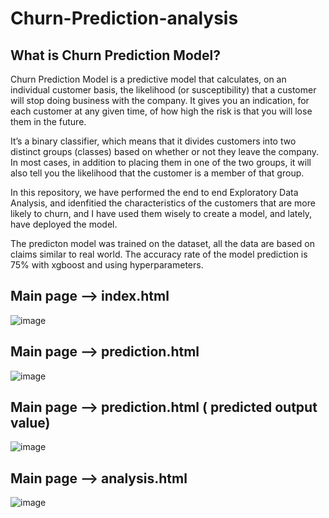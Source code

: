 # Churn-Prediction-analysis

## What is Churn Prediction Model?
Churn Prediction Model is a predictive model that calculates, on an individual customer basis, the likelihood (or susceptibility) that a customer will stop doing business with the company. It gives you an indication, for each customer at any given time, of how high the risk is that you will lose them in the future.

It’s a binary classifier, which means that it divides customers into two distinct groups (classes) based on whether or not they leave the company. In most cases, in addition to placing them in one of the two groups, it will also tell you the likelihood that the customer is a member of that group.

In this repository, we have performed the end to end Exploratory Data Analysis, and idenfitied the characteristics of the customers that are more likely to churn, and I have used them wisely to create a model, and lately, have deployed the model.

The predicton model was trained on the dataset, all the data are based on claims similar to real world. The accuracy rate of the model prediction is 75% with xgboost and using hyperparameters.

## Main page --> index.html

![image](https://user-images.githubusercontent.com/107466533/201471793-cf8eec8c-b6ce-4a81-b674-d9f97aebfbf2.png)

## Main page --> prediction.html

![image](https://user-images.githubusercontent.com/107466533/201471880-8544a7e3-0f4c-47df-a70e-8b5359cfd92d.png)

## Main page --> prediction.html ( predicted output value)

![image](https://user-images.githubusercontent.com/107466533/201471906-b3275e36-85b2-497c-9d96-c91e7c89fc8e.png)

## Main page --> analysis.html

![image](https://user-images.githubusercontent.com/107466533/201471929-67c8cd83-29aa-4057-8631-dcad5724cd7f.png)

